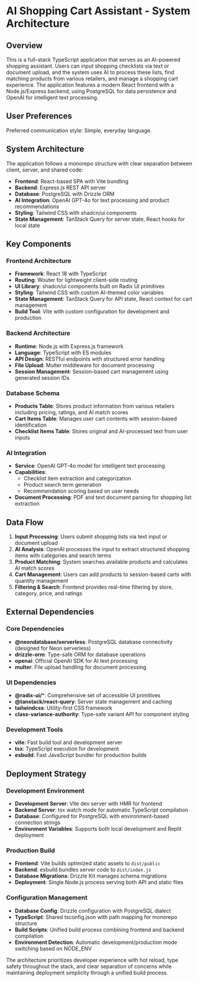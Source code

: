# AI Shopping Cart Assistant - System Architecture

## Overview

This is a full-stack TypeScript application that serves as an AI-powered shopping assistant. Users can input shopping checklists via text or document upload, and the system uses AI to process these lists, find matching products from various retailers, and manage a shopping cart experience. The application features a modern React frontend with a Node.js/Express backend, using PostgreSQL for data persistence and OpenAI for intelligent text processing.

## User Preferences

Preferred communication style: Simple, everyday language.

## System Architecture

The application follows a monorepo structure with clear separation between client, server, and shared code:

- **Frontend**: React-based SPA with Vite bundling
- **Backend**: Express.js REST API server
- **Database**: PostgreSQL with Drizzle ORM
- **AI Integration**: OpenAI GPT-4o for text processing and product recommendations
- **Styling**: Tailwind CSS with shadcn/ui components
- **State Management**: TanStack Query for server state, React hooks for local state

## Key Components

### Frontend Architecture
- **Framework**: React 18 with TypeScript
- **Routing**: Wouter for lightweight client-side routing
- **UI Library**: shadcn/ui components built on Radix UI primitives
- **Styling**: Tailwind CSS with custom AI-themed color variables
- **State Management**: TanStack Query for API state, React context for cart management
- **Build Tool**: Vite with custom configuration for development and production

### Backend Architecture
- **Runtime**: Node.js with Express.js framework
- **Language**: TypeScript with ES modules
- **API Design**: RESTful endpoints with structured error handling
- **File Upload**: Multer middleware for document processing
- **Session Management**: Session-based cart management using generated session IDs

### Database Schema
- **Products Table**: Stores product information from various retailers including pricing, ratings, and AI match scores
- **Cart Items Table**: Manages user cart contents with session-based identification
- **Checklist Items Table**: Stores original and AI-processed text from user inputs

### AI Integration
- **Service**: OpenAI GPT-4o model for intelligent text processing
- **Capabilities**: 
  - Checklist item extraction and categorization
  - Product search term generation
  - Recommendation scoring based on user needs
- **Document Processing**: PDF and text document parsing for shopping list extraction

## Data Flow

1. **Input Processing**: Users submit shopping lists via text input or document upload
2. **AI Analysis**: OpenAI processes the input to extract structured shopping items with categories and search terms
3. **Product Matching**: System searches available products and calculates AI match scores
4. **Cart Management**: Users can add products to session-based carts with quantity management
5. **Filtering & Search**: Frontend provides real-time filtering by store, category, price, and ratings

## External Dependencies

### Core Dependencies
- **@neondatabase/serverless**: PostgreSQL database connectivity (designed for Neon serverless)
- **drizzle-orm**: Type-safe ORM for database operations
- **openai**: Official OpenAI SDK for AI text processing
- **multer**: File upload handling for document processing

### UI Dependencies
- **@radix-ui/***: Comprehensive set of accessible UI primitives
- **@tanstack/react-query**: Server state management and caching
- **tailwindcss**: Utility-first CSS framework
- **class-variance-authority**: Type-safe variant API for component styling

### Development Tools
- **vite**: Fast build tool and development server
- **tsx**: TypeScript execution for development
- **esbuild**: Fast JavaScript bundler for production builds

## Deployment Strategy

### Development Environment
- **Development Server**: Vite dev server with HMR for frontend
- **Backend Server**: tsx watch mode for automatic TypeScript compilation
- **Database**: Configured for PostgreSQL with environment-based connection strings
- **Environment Variables**: Supports both local development and Replit deployment

### Production Build
- **Frontend**: Vite builds optimized static assets to `dist/public`
- **Backend**: esbuild bundles server code to `dist/index.js`
- **Database Migrations**: Drizzle Kit manages schema migrations
- **Deployment**: Single Node.js process serving both API and static files

### Configuration Management
- **Database Config**: Drizzle configuration with PostgreSQL dialect
- **TypeScript**: Shared tsconfig.json with path mapping for monorepo structure
- **Build Scripts**: Unified build process combining frontend and backend compilation
- **Environment Detection**: Automatic development/production mode switching based on NODE_ENV

The architecture prioritizes developer experience with hot reload, type safety throughout the stack, and clear separation of concerns while maintaining deployment simplicity through a unified build process.